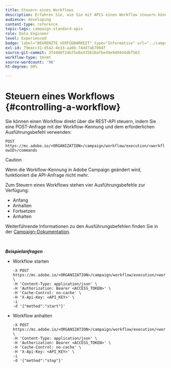 ```yaml
---
title: Steuern eines Workflows
description: Erfahren Sie, wie Sie mit APIs einen Workflow steuern können.
audience: developing
content-type: reference
topic-tags: campaign-standard-apis
role: Data Engineer
level: Experienced
badge: label="BEGRENZTE VERFÜGBARKEIT" type="Informative" url="../campaign-standard-migration-home.md" tooltip="Auf Campaign Standard migrierte Benutzer beschränkt"
exl-id: 79eacc31-d5a2-4e13-aa0b-744d7ab7004f
source-git-commit: 3f4400f24b75e8e435610afbe49e9d9444dbf563
workflow-type: tm+mt
source-wordcount: '96'
ht-degree: 90%

---
```


# Steuern eines Workflows {#controlling-a-workflow}

Sie können einen Workflow direkt über die REST-API steuern, indem Sie eine POST-Anfrage mit der Workflow-Kennung und dem erforderlichen Ausführungsbefehl verwenden:

`POST https://mc.adobe.io/<ORGANIZATION>/campaign/workflow/execution/<workflowID>/commands`

>[!CAUTION]
>
>Wenn die Workflow-Kennung in Adobe Campaign geändert wird, funktioniert die API-Anfrage nicht mehr.

Zum Steuern eines Workflows stehen vier Ausführungsbefehle zur Verfügung:

* Anfang 
* Anhalten
* Fortsetzen 
* Anhalten

Weiterführende Informationen zu den Ausführungsbefehlen finden Sie in der [Campaign-Dokumentation](https://experienceleague.adobe.com/docs/campaign-standard/using/managing-processes-and-data/executing-a-workflow/about-workflow-execution.html?lang=de).

<br/>

***Beispielanfragen***

* Workflow starten

  ```
  -X POST https://mc.adobe.io/<ORGANIZATION>/campaign/workflow/execution/<workflowID>/commands \
  -H 'Content-Type: application/json' \
  -H 'Authorization: Bearer <ACCESS_TOKEN>' \
  -H 'Cache-Control: no-cache' \
  -H 'X-Api-Key: <API_KEY>' \
  -i
  -d '{"method":"start"}'
  ```

  <!-- + réponse -->

* Workflow anhalten

  ```
  -X POST https://mc.adobe.io/<ORGANIZATION>/campaign/workflow/execution/<workflowID>/commands \
  -H 'Content-Type: application/json' \
  -H 'Authorization: Bearer <ACCESS_TOKEN>' \
  -H 'Cache-Control: no-cache' \
  -H 'X-Api-Key: <API_KEY>' \
  -i
  -d '{"method":"stop"}'
  ```

  <!-- + réponse -->
